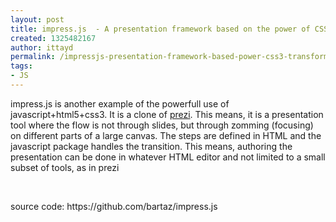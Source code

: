 ```yaml
---
layout: post
title: impress.js  - A presentation framework based on the power of CSS3 transforms
created: 1325482167
author: ittayd
permalink: /impressjs-presentation-framework-based-power-css3-transforms
tags:
- JS
---
```

<p>impress.js is another example of the powerfull use of javascript+html5+css3. It is a clone of <a href="http://prezi.com">prezi</a>. This means, it is a presentation tool where the flow is not through slides, but through zomming&nbsp;(focusing) on different parts of a large canvas. The steps are defined in HTML and the javascript package handles the transition. This means, authoring the presentation can be done in whatever HTML&nbsp;editor and not limited to a small subset of tools, as in prezi</p>
<p>&nbsp;</p>
<p>source code:&nbsp;https://github.com/bartaz/impress.js</p>
